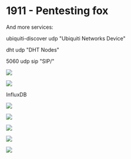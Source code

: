 # 1911 - Pentesting fox

And more services:

ubiquiti-discover udp "Ubiquiti Networks Device"

dht udp "DHT Nodes"

5060 udp sip "SIP/"

![](.gitbook/assets/image%20%28182%29.png)

![](.gitbook/assets/image%20%28345%29.png)

InfluxDB

![](.gitbook/assets/image%20%28371%29.png)

![](.gitbook/assets/image%20%28372%29.png)

![](.gitbook/assets/image%20%28370%29.png)

![](.gitbook/assets/image%20%28374%29.png)

![](.gitbook/assets/image%20%28373%29.png)

